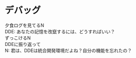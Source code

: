 ﻿# デバッグ
夕食ログを見てるN  
DDE: あなたの記憶を改竄するには、どうすればいい？  
ずっこけるN  
DDEに振り返って  
N: 君は、DDEは統合開発環境だよね？自分の機能を忘れたの？  
